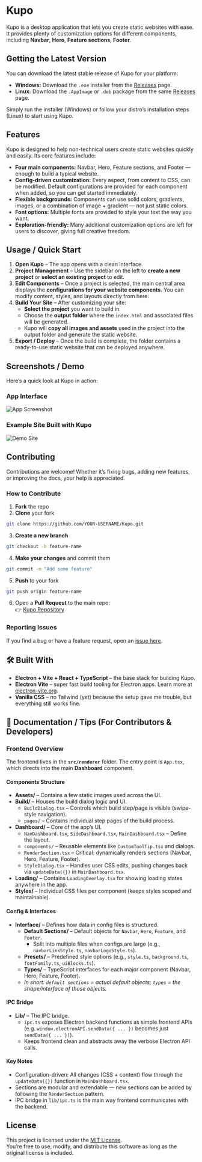 # Kupo

Kupo is a desktop application that lets you create static websites with ease.  
It provides plenty of customization options for different components, including **Navbar**, **Hero**, **Feature sections**, **Footer**.

## Getting the Latest Version

You can download the latest stable release of Kupo for your platform:

- **Windows:** Download the `.exe` installer from the [Releases](https://github.com/<your-username>/Kupo/releases) page.
- **Linux:** Download the `.AppImage` or `.deb` package from the same [Releases](https://github.com/<your-username>/Kupo/releases) page.

Simply run the installer (Windows) or follow your distro’s installation steps (Linux) to start using Kupo.

## Features

Kupo is designed to help non-technical users create static websites quickly and easily. Its core features include:

- **Four main components:** Navbar, Hero, Feature sections, and Footer — enough to build a typical website.  
- **Config-driven customization:** Every aspect, from content to CSS, can be modified. Default configurations are provided for each component when added, so you can get started immediately.  
- **Flexible backgrounds:** Components can use solid colors, gradients, images, or a combination of image + gradient — not just static colors.  
- **Font options:** Multiple fonts are provided to style your text the way you want.  
- **Exploration-friendly:** Many additional customization options are left for users to discover, giving full creative freedom.  

## Usage / Quick Start

1. **Open Kupo** – The app opens with a clean interface.  
2. **Project Management** – Use the sidebar on the left to **create a new project** or **select an existing project** to edit.  
3. **Edit Components** – Once a project is selected, the main central area displays the **configurations for your website components**. You can modify content, styles, and layouts directly from here.  
4. **Build Your Site** – After customizing your site:
   - **Select the project** you want to build in.  
   - Choose the **output folder** where the `index.html` and associated files will be generated.  
   - Kupo will **copy all images and assets** used in the project into the output folder and generate the static website.  
5. **Export / Deploy** – Once the build is complete, the folder contains a ready-to-use static website that can be deployed anywhere.  

## Screenshots / Demo

Here’s a quick look at Kupo in action:

### App Interface
![App Screenshot]()

### Example Site Built with Kupo
![Demo Site]()


## Contributing

Contributions are welcome! Whether it’s fixing bugs, adding new features, or improving the docs, your help is appreciated.  

### How to Contribute
1. **Fork** the repo  
2. **Clone** your fork  

```bash
git clone https://github.com/YOUR-USERNAME/Kupo.git
```  

3. **Create a new branch**  

```bash
git checkout -b feature-name
```  

4. **Make your changes** and commit them  

```bash
git commit -m "Add some feature"
```  

5. **Push** to your fork  

```bash
git push origin feature-name
```  

6. Open a **Pull Request** to the main repo:  
👉 [Kupo Repository](https://github.com/KunalSharma108/Kupo)

### Reporting Issues
If you find a bug or have a feature request, open an [issue here](https://github.com/KunalSharma108/Kupo/issues).

## 🛠️ Built With  

- **Electron + Vite + React + TypeScript** – the base stack for building Kupo.  
- **Electron Vite** – super fast build tooling for Electron apps. Learn more at [electron-vite.org](https://electron-vite.org/).  
- **Vanilla CSS** – no Tailwind (yet) because the setup gave me trouble, but everything still works fine.  

## 📖 Documentation / Tips (For Contributors & Developers)

### Frontend Overview
The frontend lives in the **`src/renderer`** folder. The entry point is `App.tsx`, which directs into the main **Dashboard** component.

#### Components Structure
- **Assets/** – Contains a few static images used across the UI.  
- **Build/** – Houses the build dialog logic and UI.  
  - `BuildDialog.tsx` – Controls which build step/page is visible (swipe-style navigation).  
  - `pages/` – Contains individual step pages of the build process.  
- **Dashboard/** – Core of the app’s UI.  
  - `NavDashboard.tsx`, `SideDashboard.tsx`, `MainDashboard.tsx` – Define the layout.  
  - `components/` – Reusable elements like `CustomToolTip.tsx` and dialogs.  
  - `RenderSection.tsx` – Critical: dynamically renders sections (Navbar, Hero, Feature, Footer).  
  - `StyleDialog.tsx` – Handles user CSS edits, pushing changes back via `updateData({})` in `MainDashboard.tsx`.  
- **Loading/** – Contains `LoadingOverlay.tsx` for showing loading states anywhere in the app.  
- **Styles/** – Individual CSS files per component (keeps styles scoped and maintainable).  

#### Config & Interfaces
- **Interface/** – Defines how data in config files is structured.  
  - **Default Sections/** – Default objects for `Navbar`, `Hero`, `Feature`, and `Footer`.  
    - Split into multiple files when configs are large (e.g., `navbarLinkStyle.ts`, `navbarLogoStyle.ts`).  
  - **Presets/** – Predefined style options (e.g., `style.ts`, `background.ts`, `fontFamily.ts`, `uiBlocks.ts`).  
  - **Types/** – TypeScript interfaces for each major component (Navbar, Hero, Feature, Footer).  
  - *In short: `default sections` = actual default objects; `types` = the shape/interface of those objects.*  

#### IPC Bridge
- **Lib/** – The IPC bridge.  
  - `ipc.ts` exposes Electron backend functions as simple frontend APIs (e.g. `window.electronAPI.sendData({ ... })` becomes just `sendData({ ... })`).  
  - Keeps frontend clean and abstracts away the verbose Electron API calls.  

#### Key Notes
- Configuration-driven: All changes (CSS + content) flow through the `updateData({})` function in `MainDashboard.tsx`.  
- Sections are modular and extendable — new sections can be added by following the `RenderSection` pattern.  
- IPC bridge in `lib/ipc.ts` is the main way frontend communicates with the backend.  

## License

This project is licensed under the [MIT License](./LICENSE).  
You’re free to use, modify, and distribute this software as long as the original license is included.

